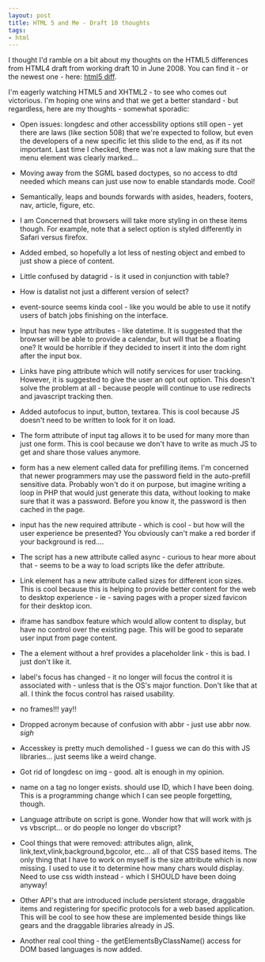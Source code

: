 ```yaml
---
layout: post
title: HTML 5 and Me - Draft 10 thoughts
tags:
- html
---
```

I thought I'd ramble on a bit about my thoughts on the HTML5 differences from HTML4 draft from working draft 10 in June 2008.  You can find it - or the newest one - here: [html5 diff](http://www.w3.org/TR/html5-diff/).

I'm eagerly watching HTML5 and XHTML2 - to see who comes out victorious.  I'm hoping one wins and that we get a better standard - but regardless, here are my thoughts - somewhat sporadic:

  * Open issues: longdesc and other accessbility options still open - yet there are laws (like section 508) that we're expected to follow, but even the developers of a new specific let this slide to the end, as if its not important.  Last time I checked, there was not a law making sure that the menu element was clearly marked...

  * Moving away from the SGML based doctypes, so no access to dtd needed which means can just use  now to enable standards mode.  Cool!

  * Semantically, leaps and bounds forwards with asides, headers, footers, nav, article, figure, etc.

  * I am Concerned that browsers will take more styling in on these items though.  For example, note that a select option is styled differently in Safari versus firefox.

  * Added embed, so hopefully a lot less of nesting object and embed to just show a piece of content.

  * Little confused by datagrid - is it used in conjunction with table?

  * How is datalist not just a different version of select?

  * event-source seems kinda cool - like you would be able to use it notify users of batch jobs finishing on the interface.

  * Input has new type attributes - like datetime.  It is suggested that the browser will be able to provide a calendar, but will that be a floating one?  It would be horrible if they decided to insert it into the dom right after the input box.

  * Links have ping attribute which will notify services for user tracking.  However, it is suggested to give the user an opt out option.  This doesn't solve the problem at all - because people will continue to use redirects and javascript tracking then.

  * Added autofocus to input, button, textarea.  This is cool because JS doesn't need to be written to look for it on load.

  * The form attribute of input tag allows it to be used for many more than just one form. This is cool because we don't have to write as much JS to get and share those values anymore.

  * form has a new element called data for prefilling items.  I'm concerned that newer programmers may use the password field in the auto-prefill sensitive data.  Probably won't do it on purpose, but imagine writing a loop in PHP that would just generate this data, without looking to make sure that it was a password.  Before you know it, the password is then cached in the page.

  * input has the new required attribute - which is cool - but how will the user experience be presented?  You obviously can't make a red border if your background is red....

  * The script has a new attribute called async - curious to hear more about that - seems to be a way to load scripts like the defer attribute.

  * Link element has a new attribute called sizes for different icon sizes.  This is cool because this is helping to provide better content for the web to desktop experience - ie - saving pages with a proper sized favicon for their desktop icon.

  * iframe has sandbox feature which would allow content to display, but have no control over the existing page.  This will be good to separate user input from page content.

  * The a element without a href provides a placeholder link - this is bad.  I just don't like it.

  * label's focus has changed - it no longer will focus the control it is associated with - unless that is the OS's major function.  Don't like that at all.  I think the focus control has raised usability.

  * no frames!!! yay!!

  * Dropped acronym because of confusion with abbr - just use abbr now. *sigh*

  * Accesskey is pretty much demolished - I guess we can do this with JS libraries... just seems like a weird change.

  * Got rid of longdesc on img  - good.  alt is enough in my opinion.

  * name on a tag no longer exists. should use ID, which I have been doing.  This is a programming change which I can see people forgetting, though.

  * Language attribute on script is gone.  Wonder how that will work with js vs vbscript... or do people no longer do vbscript?

  * Cool things that were removed: attributes align, alink, link,text,vlink,background,bgcolor, etc... all of that CSS based items.  The only thing that I have to work on myself is the size attribute which is now missing.  I used to use it to determine how many chars would display. Need to use css width instead - which I SHOULD have been doing anyway!

  * Other API's that are introduced include persistent storage, draggable items and registering for specific protocols for a web based application. This will be cool to see how these are implemented beside things like gears and the draggable libraries already in JS.

  * Another real cool thing - the getElementsByClassName() access for DOM based languages is now added.
  